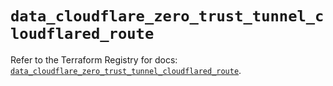 # `data_cloudflare_zero_trust_tunnel_cloudflared_route`

Refer to the Terraform Registry for docs: [`data_cloudflare_zero_trust_tunnel_cloudflared_route`](https://registry.terraform.io/providers/cloudflare/cloudflare/5.8.4/docs/data-sources/zero_trust_tunnel_cloudflared_route).
